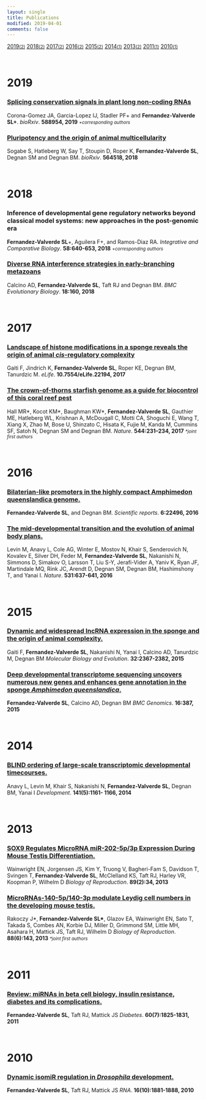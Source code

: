 ```yaml
---
layout: single
title: Publications
modified: 2019-04-01
comments: false
---
```


<div class="category-box">
<a href="#2019"><span class="category-item"> 2019<small>(2)</small></span></a>
<a href="#2018"><span class="category-item"> 2018<small>(2)</small></span></a>
<a href="#2017"><span class="category-item"> 2017<small>(2)</small></span></a>
<a href="#2016"><span class="category-item"> 2016<small>(2)</small></span></a>
<a href="#2015"><span class="category-item"> 2015<small>(2)</small></span></a>
<a href="#2014"><span class="category-item"> 2014<small>(1)</small></span></a>
<a href="#2013"><span class="category-item"> 2013<small>(2)</small></span></a>
<a href="#2011"><span class="category-item"> 2011<small>(1)</small></span></a>
<a href="#2010"><span class="category-item"> 2010<small>(1)</small></span></a>

</div>

<a name="2019">&nbsp;</a>

<h1>2019</h1>
<div class="pub">
    <h3><a href="https://www.biorxiv.org/content/10.1101/588954v1.abstract" target="_new">Splicing conservation signals in plant long non-coding RNAs</a></h3> Corona-Gomez JA, Garcia-Lopez IJ, Stadler PF+ and <b>Fernandez-Valverde SL+</b>.
    <i>bioRxiv</i>. <b>588954, 2019</b> <small><i>+corresponding authors</i></small>
</div>

<div class="pub">
    <h3><a href="https://www.biorxiv.org/content/10.1101/564518v1.abstract" target="_new">Pluripotency and the origin of animal multicellularity</a></h3> Sogabe S, Hatleberg W, Say T, Stoupin D, Roper K, <b>Fernandez-Valverde SL</b>, Degnan SM and Degnan BM.
    <i>bioRxiv</i>. <b>564518, 2018</b>
</div>

<a name="2018">&nbsp;</a>

<h1>2018</h1>
<div class="pub">
    <h3><a>Inference of developmental gene regulatory networks beyond classical model systems: new approaches in the post-genomic era</a></h3> <b>Fernandez-Valverde SL</b>+, Aguilera F+, and Ramos-Diaz RA.
    <i>Integrative and Comparative Biology</i>. <b>58:640-653, 2018</b> <small><i>+corresponding authors</i></small>
</div>

<div class="pub">
    <h3><a href="https://www.biorxiv.org/content/early/2018/03/19/284349" target="_new">Diverse RNA interference strategies in early-branching metazoans</a></h3> Calcino AD, <b>Fernandez-Valverde SL</b>, Taft RJ and Degnan BM.
    <i>BMC Evolutionary Biology</i>. <b>18:160, 2018</b>
</div>


<a name="2017">&nbsp;</a>

<h1>2017</h1>
<div class="pub">
    <h3><a href="https://elifesciences.org/content/6/e22194" target="_new">Landscape of histone modifications in a sponge reveals the origin of animal <i>cis</i>-regulatory complexity</a></h3>
    Gaiti F, Jindrich K, <b>Fernandez-Valverde SL</b>, Roper KE, Degnan BM, Tanurdzic M.
    <i>eLife</i>. <b>10.7554/eLife.22194, 2017</b>
</div>

<div class="pub">
    <h3><a href="http://www.nature.com/nature/journal/vaop/ncurrent/abs/nature22033.html" target="_new">The crown-of-thorns starfish genome as a guide for biocontrol of this coral reef pest</a></h3> Hall MR*, Kocot KM*, Baughman KW*, <b>Fernandez-Valverde SL</b>, Gauthier ME, Hatleberg WL, Krishnan A, McDougall C, Motti CA, Shoguchi E, Wang T, Xiang X, Zhao M, Bose U, Shinzato C, Hisata K, Fujie M, Kanda M, Cummins SF, Satoh N, Degnan SM and Degnan BM.
    <i>Nature</i>. <b>544:231–234, 2017</b> <small><i>*joint first authors</i></small>
</div>

<a name="2016">&nbsp;</a>
<h1>2016</h1>

<div class="pub">
    <h3><a href="http://www.nature.com/articles/srep22496" target="_new">Bilaterian-like promoters in the highly compact Amphimedon queenslandica genome.</a></h3>
    <b>Fernandez-Valverde SL</b>, and Degnan BM.
    <i>Scientific reports</i>. <b>6:22496, 2016</b>
</div>

<div class="pub">
    <h3><a href="http://www.nature.com/nature/journal/v531/n7596/abs/nature16994.html" target="_new">The mid-developmental transition and the evolution of animal body plans.</a></h3>
    Levin M, Anavy L, Cole AG, Winter E, Mostov N, Khair S, Senderovich N, Kovalev E, Silver DH, Feder M, <b>Fernandez-Valverde
    SL</b>, Nakanishi N, Simmons D, Simakov O, Larsson T, Liu S-Y, Jerafi-Vider A, Yaniv K, Ryan JF, Martindale MQ, Rink JC, Arendt D, Degnan SM, Degnan BM, Hashimshony T, and Yanai I.
    <i>Nature</i>. <b>531:637-641, 2016</b>
</div>


<a name="2015">&nbsp;</a>
<h1>2015</h1>

<div class="pub">
    <h3><a href="http://mbe.oxfordjournals.org/content/32/9/2367.long" target="_new">Dynamic and widespread lncRNA expression
in the sponge and the origin of animal complexity.</a></h3>
    Gaiti F, <b>Fernandez-Valverde SL</b>, Nakanishi N, Yanai I, Calcino AD, Tanurdzic M, Degnan BM
    <i>Molecular Biology and Evolution</i>. <b>32:2367-2382, 2015</b>
</div>

<div class="pub">
    <h3><a href="http://bmcgenomics.biomedcentral.com/articles/10.1186/s12864-015-1588-z" target="_new">Deep developmental transcriptome sequencing uncovers numerous new genes and enhances gene annotation in the sponge <i>Amphimedon queenslandica</i>.</a></h3>
    <b>Fernandez-Valverde SL</b>, Calcino AD, Degnan BM
    <i>BMC Genomics</i>. <b> 16:387, 2015</b>
</div>


<a name="2014">&nbsp;</a>
<h1>2014</h1>

<div class="pub">
    <h3><a href="http://dev.biologists.org/content/141/5/1161.long" target="_new">BLIND ordering of large-scale transcriptomic developmental timecourses.</a></h3>
    Anavy L, Levin M, Khair S, Nakanishi N,
    <b>Fernandez-Valverde SL</b>, Degnan BM, Yanai I
    <i>Development</i>. <b>141(5):1161- 1166, 2014</b>
</div>


<a name="2013">&nbsp;</a>
<h1>2013</h1>

<div class="pub">
    <h3><a href="http://www.biolreprod.org/content/89/2/34.long" target="_new">SOX9 Regulates MicroRNA miR-202-5p/3p Expression During Mouse Testis Differentiation.</a></h3>
    Wainwright EN, Jorgensen JS, Kim Y, Truong V,
    Bagheri-Fam S, Davidson T, Svingen T,
    <b>Fernandez-Valverde SL</b>, McClelland KS, Taft RJ, Harley VR, Koopman P, Wilhelm D <i>Biology of Reproduction</i>. <b>89(2):34, 2013</b>
</div>

<div class="pub">
    <h3><a href="http://www.biolreprod.org/content/88/6/143.long" target="_new">MicroRNAs-140-5p/140-3p modulate Leydig cell numbers in the developing mouse testis.</a></h3>
    Rakoczy J*, <b>Fernandez-Valverde SL*</b>, Glazov EA, Wainwright EN, Sato T, Takada S, Combes AN, Korbie DJ, Miller D, Grimmond SM, Little MH, Asahara H, Mattick JS, Taft RJ, Wilhelm D <i>Biology of Reproduction</i>. <b>88(6):143, 2013</b>  <small><i>*joint first authors</i></small>
</div>

<a name="2011">&nbsp;</a>
<h1>2011</h1>

<div class="pub">
    <h3><a href="http://diabetes.diabetesjournals.org/content/60/7/1825.extract" target="_new">Review: miRNAs in beta cell biology, insulin resistance, diabetes and its complications.</a></h3>
    <b>Fernandez-Valverde SL</b>, Taft RJ, Mattick JS <i>Diabetes</i>. <b>60(7):1825-1831, 2011</b>
</div>

<a name="2010">&nbsp;</a>
<h1>2010</h1>

<div class="pub">
    <h3><a href="http://rnajournal.cshlp.org/content/16/10/1881.short" target="_new">Dynamic isomiR regulation in <i>Drosophila</i> development.</a></h3>
    <b>Fernandez-Valverde SL</b>, Taft RJ, Mattick JS
    <i>RNA</i>. <b>16(10):1881-1888, 2010</b>
</div>
